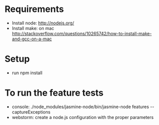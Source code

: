 # Requirements

- Install node: http://nodejs.org/
- Install make: on mac http://stackoverflow.com/questions/10265742/how-to-install-make-and-gcc-on-a-mac

# Setup
- run npm install

# To run the feature tests
- console: ./node_modules/jasmine-node/bin/jasmine-node features --captureExceptions
- webstorm: create a node.js configuration with the proper parameters